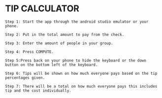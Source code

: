 # TIP CALCULATOR

    Step 1: Start the app through the android studio emulator or your phone.
    
    Step 2: Put in the total amount to pay from the check.
    
    Step 3: Enter the amount of people in your group.
    
    Step 4: Press COMPUTE.
    
    Step 5:Press back on your phone to hide the keyboard or the down button on the bottom left of the keyboard.
    
    Step 6: Tips will be shown on how much everyone pays based on the tip percentages given.
    
    Step 7: There will be a total on how much everyone pays this includes tip and the cost individually.
